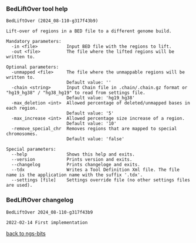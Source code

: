 ### BedLiftOver tool help
	BedLiftOver (2024_08-110-g317f43b9)
	
	Lift-over of regions in a BED file to a different genome build.
	
	Mandatory parameters:
	  -in <file>           Input BED file with the regions to lift.
	  -out <file>          The file where the lifted regions will be written to.
	
	Optional parameters:
	  -unmapped <file>     The file where the unmappable regions will be written to.
	                       Default value: ''
	  -chain <string>      Input Chain file in .chain/.chain.gz format or "hg19_hg38" / "hg38_hg19" to read from settings file.
	                       Default value: 'hg19_hg38'
	  -max_deletion <int>  Allowed percentage of deleted/unmapped bases in each region.
	                       Default value: '5'
	  -max_increase <int>  Allowed percentage size increase of a region.
	                       Default value: '10'
	  -remove_special_chr  Removes regions that are mapped to special chromosomes.
	                       Default value: 'false'
	
	Special parameters:
	  --help               Shows this help and exits.
	  --version            Prints version and exits.
	  --changelog          Prints changeloge and exits.
	  --tdx                Writes a Tool Definition Xml file. The file name is the application name with the suffix '.tdx'.
	  --settings [file]    Settings override file (no other settings files are used).
	
### BedLiftOver changelog
	BedLiftOver 2024_08-110-g317f43b9
	
	2022-02-14 First implementation
[back to ngs-bits](https://github.com/imgag/ngs-bits)